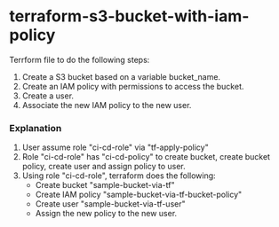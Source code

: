 # terraform-s3-bucket-with-iam-policy
Terrform file to do the following steps:
1. Create a S3 bucket based on a variable bucket_name.
2. Create an IAM policy with permissions to access the bucket.
3. Create a user.
3. Associate the new IAM policy to the new user.


### Explanation
1. User assume role "ci-cd-role" via "tf-apply-policy"
2. Role "ci-cd-role" has "ci-cd-policy" to create bucket, create bucket policy, create user and assign policy to user.
3. Using role "ci-cd-role", terraform does the following:
    - Create bucket "sample-bucket-via-tf"
    - Create IAM policy "sample-bucket-via-tf-bucket-policy"
    - Create user "sample-bucket-via-tf-user"
    - Assign the new policy to the new user.
